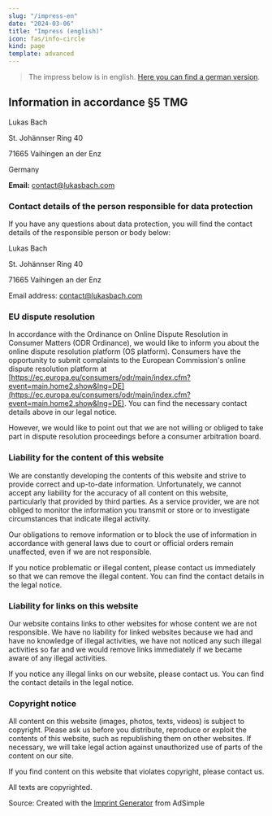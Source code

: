 ```yaml
---
slug: "/impress-en"
date: "2024-03-06"
title: "Impress (english)"
icon: fas/info-circle
kind: page
template: advanced
---
```


> The impress below is in english. [Here you can find a german version](/impress).

## Information in accordance §5 TMG

Lukas Bach

St. Johännser Ring 40

71665 Vaihingen an der Enz

Germany

**Email:** [contact@lukasbach.com](mailto:contact@lukasbach.com)

### Contact details of the person responsible for data protection
If you have any questions about data protection, you will find the contact details of the responsible person or body below:

Lukas Bach

St. Johännser Ring 40

71665 Vaihingen an der Enz

Email address: [contact@lukasbach.com](mailto:contact@lukasbach.com)

### EU dispute resolution

In accordance with the Ordinance on Online Dispute Resolution in Consumer Matters (ODR Ordinance), we would like to inform you about the online dispute resolution platform (OS platform).
Consumers have the opportunity to submit complaints to the European Commission's online dispute resolution platform at
[https://ec.europa.eu/consumers/odr/main/index.cfm?event=main.home2.show&lng=DE](https://ec.europa.eu/consumers/odr/main/index.cfm?event=main.home2.show&lng=DE). You can find the necessary contact details above in our legal notice.

However, we would like to point out that we are not willing or obliged to take part in dispute resolution proceedings before a consumer arbitration board.

### Liability for the content of this website

We are constantly developing the contents of this website and strive to provide correct and up-to-date information. Unfortunately, we cannot accept any liability for the accuracy of all content on this website, particularly that provided by third parties. As a service provider, we are not obliged to monitor the information you transmit or store or to investigate circumstances that indicate illegal activity.

Our obligations to remove information or to block the use of information in accordance with general laws due to court or official orders remain unaffected, even if we are not responsible.

If you notice problematic or illegal content, please contact us immediately so that we can remove the illegal content. You can find the contact details in the legal notice.

### Liability for links on this website

Our website contains links to other websites for whose content we are not responsible. We have no liability for linked websites because we had and have no knowledge of illegal activities, we have not noticed any such illegal activities so far and we would remove links immediately if we became aware of any illegal activities.

If you notice any illegal links on our website, please contact us. You can find the contact details in the legal notice.

### Copyright notice

All content on this website (images, photos, texts, videos) is subject to copyright. Please ask us before you distribute, reproduce or exploit the contents of this website, such as republishing them on other websites. If necessary, we will take legal action against unauthorized use of parts of the content on our site.

If you find content on this website that violates copyright, please contact us.

All texts are copyrighted.

Source: Created with the [Imprint Generator](https://www.adsimple.de/impressum-generator/ "Imprint Generator Germany from AdSimple") from AdSimple

